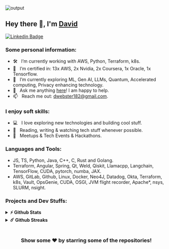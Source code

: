 ![output](https://github.com/davidwebstar34/profile/assets/11534611/20a61e05-4110-4eec-9e3c-5395043a5c00)

## Hey there 👋, I'm [David](https://github.com/davidwebstar34/)

[![Linkedin Badge](https://img.shields.io/badge/-LinkedIn-0e76a8?style=flat-square&logo=Linkedin&logoColor=white)](https://linkedin.com/in/webstar)

### Some personal information:

- 🛠 &nbsp; I’m currently working with AWS, Python, Terraform, k8s.
- 🚀 &nbsp; I’m certified in: 13x AWS, 2x Nvidia, 2x Coursera, 1x Oracle, 1x Tensorflow.
- 🚀 &nbsp; I’m currently exploring ML, Gen AI, LLMs, Quantum, Accelerated computing, Privacy enhancing technology.
- 💬 &nbsp; Ask me anything [here](https://github.com/davidwebstar34/davidwebstar34/issues/2)! I am happy to help.
- 📫 &nbsp; Reach me out: dwebster182@gmail.com.

### I enjoy soft skills:

- 💻 &nbsp; I love exploring new technologies and building cool stuff.
- 📰 &nbsp; Reading, writing & watching tech stuff whenever possible.
- 🍕 &nbsp; Meetups & Tech Events & Hackathons.

### Languages and Tools:
-  JS, TS, Python, Java, C++, C, Rust and Golang.
-  Terraform, Angular, Spring, Qt, Weld, Qiskit, Llamacpp, Langchain, TensorFlow, CUDA, pytorch, numba, JAX.
-  AWS, GitLab, Github, Linux, Docker, Neo4J, Datadog, Okta, Terraform, k8s, Vault, OpsGenie, CUDA, OSGI, JVM flight recorder, Apache*, nsys, SLURM, nsight.

### Projects and Dev Stuffs:

<details>
  <summary><b>⚡ Github Stats</b></summary>

  <br />
  <img height="180em" src="https://github-readme-stats.vercel.app/api?username=davidwebstar34&show_icons=true&hide_border=true&&count_private=true&include_all_commits=true" />
  <img height="180em" src="https://github-readme-stats.vercel.app/api/top-langs/?username=davidwebstar34&exclude_repo=KNN-Image-Classification&show_icons=true&hide_border=true&layout=compact&langs_count=8"/>
</details>

<details>
  <summary><b>☄️ Github Streaks</b></summary>

  <br />
  <img height="180em" src="https://github-readme-streak-stats.herokuapp.com/?user=davidwebstar34&hide_border=true" />
</details>

#

<div align="center">

### Show some ❤️ by starring some of the repositories!

</div>

